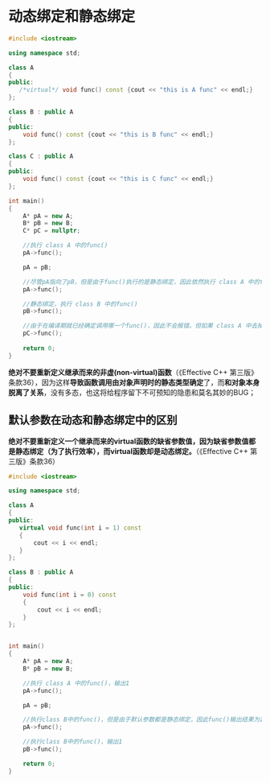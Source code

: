 # 动态绑定和静态绑定

```c++
#include <iostream>

using namespace std;

class A
{
public:
   /*virtual*/ void func() const {cout << "this is A func" << endl;}
};

class B : public A
{
public:
    void func() const {cout << "this is B func" << endl;}
};

class C : public A
{
public:
    void func() const {cout << "this is C func" << endl;}
};

int main()
{
    A* pA = new A;
    B* pB = new B;
    C* pC = nullptr;

    //执行 class A 中的func()
    pA->func();

    pA = pB;

    //尽管pA指向了pB，但是由于func()执行的是静态绑定，因此依然执行 class A 中的func
    pA->func();

    //静态绑定，执行 class B 中的func()
    pB->func();

    //由于在编译期就已经确定调用哪一个func()，因此不会报错。但如果 class A 中去掉 virtual 的注释则发生报错
    pC->func();
 
    return 0;
}
```

**绝对不要重新定义继承而来的非虚(non-virtual)函数**（《Effective C++ 第三版》条款36），因为这样**导致函数调用由对象声明时的静态类型确定**了，而**和对象本身脱离了关系**，没有多态，也这将给程序留下不可预知的隐患和莫名其妙的BUG；



## 默认参数在动态和静态绑定中的区别

**绝对不要重新定义一个继承而来的virtual函数的缺省参数值，因为缺省参数值都是静态绑定（为了执行效率），而virtual函数却是动态绑定。**（《Effective C++ 第三版》条款36）

```c++
#include <iostream>

using namespace std;

class A
{
public:
   virtual void func(int i = 1) const
   {
       cout << i << endl;
   }
};

class B : public A
{
public:
    void func(int i = 0) const
    {
        cout << i << endl;
    }
};


int main()
{
    A* pA = new A;
    B* pB = new B;

    //执行 class A 中的func()，输出1
    pA->func();

    pA = pB;

    //执行class B中的func()，但是由于默认参数都是静态绑定，因此func()输出结果为1
    pA->func();

    //执行class B中的func()，输出1
    pB->func();

    return 0;
}
```

